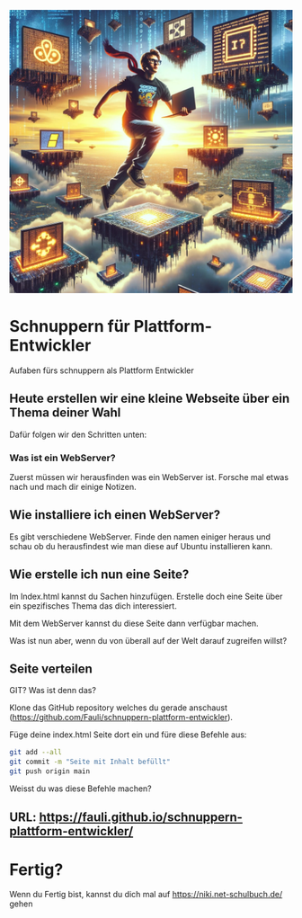![platform-engineer](platform-engineer.webp)

# Schnuppern für Plattform-Entwickler

Aufaben fürs schnuppern als Plattform Entwickler

## Heute erstellen wir eine kleine Webseite über ein Thema deiner Wahl

Dafür folgen wir den Schritten unten:

### Was ist ein WebServer?

Zuerst müssen wir herausfinden was ein WebServer ist. Forsche mal etwas nach und mach dir einige Notizen.

## Wie installiere ich einen WebServer?

Es gibt verschiedene WebServer. Finde den namen einiger heraus und schau ob du herausfindest wie man diese auf Ubuntu installieren kann.

## Wie erstelle ich nun eine Seite?

Im Index.html kannst du Sachen hinzufügen. Erstelle doch eine Seite über ein spezifisches Thema das dich interessiert.

Mit dem WebServer kannst du diese Seite dann verfügbar machen.

Was ist nun aber, wenn du von überall auf der Welt darauf zugreifen willst?

## Seite verteilen

GIT? Was ist denn das?

Klone das GitHub repository welches du gerade anschaust (https://github.com/Fauli/schnuppern-plattform-entwickler).

Füge deine index.html Seite dort ein und füre diese Befehle aus:

```bash
git add --all
git commit -m "Seite mit Inhalt befüllt"
git push origin main
```

Weisst du was diese Befehle machen?


## URL: https://fauli.github.io/schnuppern-plattform-entwickler/


# Fertig?

Wenn du Fertig bist, kannst du dich mal auf https://niki.net-schulbuch.de/ gehen
